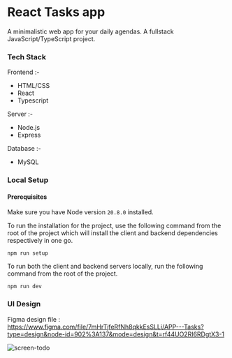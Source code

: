 # React Tasks app

A minimalistic web app for your daily agendas. A fullstack JavaScript/TypeScript project.

### Tech Stack

Frontend :-

- HTML/CSS
- React
- Typescript

Server :-

- Node.js
- Express

Database :-

- MySQL

### Local Setup

#### Prerequisites

Make sure you have Node version `20.8.0` installed.

To run the installation for the project, use the following command from the root of the project which will install the client and backend dependencies respectively in one go.

```
npm run setup
```

To run both the client and backend servers locally, run the following command from the root of the project.

```
npm run dev
```

### UI Design

Figma design file : https://www.figma.com/file/7mHrTjfeRfNh8qkkEsSLLi/APP---Tasks?type=design&node-id=902%3A137&mode=design&t=rf44UO2RI6RDgtX3-1

![screen-todo](https://github.com/VishSeen/react-tasks/assets/13452864/383f5e37-3782-42b1-ad5d-2a9eccaeebd9)

